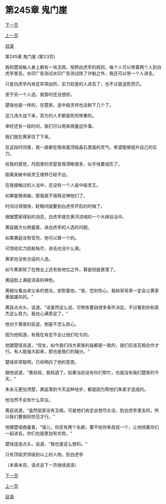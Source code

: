 <h1>第245章   鬼门崖</h1>
            <div><p><a href="./733_%E7%AC%AC245%E7%AB%A0_%E9%AC%BC%E9%97%A8%E5%B4%96.md">下一页</a></p><p><a href="./731_%E7%AC%AC244%E7%AB%A0_%E6%B2%B3%E7%A5%9E%E4%BC%9A.md">上一页</a></p><p><a href="../">目录</a></p></div>
            <div><p>第245章   鬼门崖 (第1/3页)</p><p>我和楚瑶每人身上都有一块玉佩，按照白虎亭的规则，每个人可以带着两个人到白虎亭里去。水印广告测试水印广告测试除了许魁之外，我还可以带一个人进去。</p><p>只是白虎亭内肯定异常凶险，实力较差的人进去了，也不过是送死而已。</p><p>至于另一个人选，我暂时还没想好。</p><p>楚瑶也是一样的，在楚家。连中级灵师也没剩下几个了。</p><p>这几场大战下来，双方的人手都是死伤惨重的。</p><p>幸好还有一段时间，我们可以用来商量这件事。</p><p>我们就在黄家住了下来。</p><p>在这段时间里，我一直都在吸收着顶级晶石里面的灵气。希望能够提升自己的实力。</p><p>给我的感觉，丹田里的灵婴变得清晰很多，似乎快要成形了。</p><p>距离突破中级灵王境界已经不远。</p><p>在我接触过的人当中，还没有一个人是中级灵王。</p><p>如果能够突破。那我就不用再忌惮他们了。</p><p>时间过得很快，眨眼间就要到白虎亭开启的时候了。</p><p>根据楚家得到的消息，白虎亭就在黄河流域的一个大峡谷当中。</p><p>黄庭跟大伙商量着，进白虎亭的人选的问题。</p><p>如果黄庭没有受伤，他可以算一个的。</p><p>可惜他实力损耗殆尽，进去也没什么用。</p><p>黄家也没有合适的人选。</p><p>如今黄家除了在商业上还有些地位之外，算是彻底衰落了。</p><p>黄庭脸上满是沮丧的神色。</p><p>黄婉仪看出来父亲的想法，安慰着他，“爸，您别伤心，我和哥哥哥一定会让黄家重振雄风的。“</p><p>黄庭点点头，说道，“话虽然这么说，可修炼要由很多条件决定。不过看到你和英杰这么努力，我也心满意足了。“</p><p>他对于黄家的前途，倒是不怎么担心。</p><p>因为他知道，有我在肯定不会让他们吃亏的。</p><p>他跟楚瑶说道，“侄女，如今我们四大家族利益都是一致的，我们应该互相合作才行。有人能强大起来，那也是我们的福分。“</p><p>楚瑶非常聪明，已经明白了他的意思。</p><p>跟他说道，“黄叔叔，我知道了。如果当初没有你们帮忙，也就没有我们楚家的今天。“</p><p>朱永元更加清楚，黄庭落到今天这种地步，都是因为帮他们朱家才造成的。</p><p>他当然不会有什么异议。</p><p>黄庭说道，“虽然屈家没有玉佩。可是他们肯定会想尽办法，到白虎亭里去的，所以我们要做好防范才行。“</p><p>他跟楚瑶商量着，“瑶儿，你还有两个名额，要不给你朱叔叔一个，让他陪着你们一起进去。你们也就更加有优势。“</p><p>楚瑶连连点头，说道，“我也是这么想的。“</p><p>只有顶级灵师级别以上的人物，到白虎亭</p><p>（本章未完，请点击下一页继续阅读）</p></div>
            <div><p><a href="./733_%E7%AC%AC245%E7%AB%A0_%E9%AC%BC%E9%97%A8%E5%B4%96.md">下一页</a></p><p><a href="./731_%E7%AC%AC244%E7%AB%A0_%E6%B2%B3%E7%A5%9E%E4%BC%9A.md">上一页</a></p><p><a href="../">目录</a></p></div>